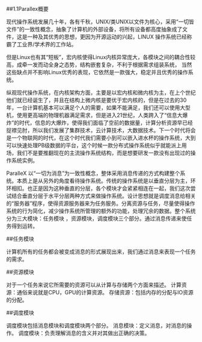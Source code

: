##1.1Parallex概要

现代操作系统发展几十年，各有千秋，UNIX/类UNIX以文件为核心，采用“一切皆文件”的一致性概念，抽象了计算机的外部设备，将所有设备都高度抽象成了文件，这是一种及其优秀的思想，更因为开源运动的兴起，LINUX 操作系统已经称霸了工业界/学术界的工作站。

但是Linux也有其“短板”，宏内核使得Linux内核异常庞大，各模块之间的耦合性较高，成牵一发而动全身之态势，结构嵌套复杂，不利于根据需求组装系统， 当然这些缺点并不影响Linux优秀的表现，它依然是一款强大，稳定并且优秀的操作系统。

纵观现代操作系统，在内核架构方面，主要是以宏内核和微内核为主，在上个世纪他们就已经诞生了，并且在结构上微内核是要优于宏内核的，但是在过去的30年，一台计算机基本可以满足个人的需要，如果不能满足，我们还可以使用大型机，使用更高端的物理机器满足需求，但是进入21世纪，人类跨入了“信息大爆炸”的时代，信息的大爆炸，使得我们面临了空前的数据量，计算分析资源早已经捉襟见肘，所以我们发展了集群技术，云计算技术，大数据技术。下一个时代将会是一个物联网的时代，在这个时代我们需要小到可以嵌入进水杯的操作系统，大到可以快速处理PB级数据的平台，这个时候一款分布式操作系统似乎就能派上用场，我们不是要推翻现在的主流操作系统结构，而是想要研发一款没有出现过的操作系统实例。

ParalleX 以“一切为消息”为一致性概念，整体采用消息传递的方式构建整个系统。本质上是从另外的角度看待操作系统。传统的操作系统是以垂直分层为主，环环相扣。也正是因为这种垂直的分层，各个模块才会紧紧相连在一起，我们这次尝试结合垂直分层于水平分层两种方式来做操作系统。设计思想就是调度消息给相关的“服务器”程序，使得资源服务器来为任务服务。分离资源与任务，尽量使得操作系统的行为简化，减少操作系统所管理的额外的功能，处理冗余的数据。整个系统分为三大模块：任务模块 ，资源模块，调度模块三个部分。通过消息传递来使任务得到运转。


##任务模块

计算机所有的任务都会被变成消息的形式展现出来，我们通过消息来表现一个任务的需求。


##资源模块

对于一个任务来说它所需要的资源可以从计算与存储两个方面来描述。
计算资源：通俗来说就是CPU，GPU的计算资源。
存储资源：包括内存的分配与IO资源的分配。


##调度模块

调度模块包括消息模块和调度模块两个部分。
消息模块：定义消息，对消息的操作。
调度模块：负责理解消息的含义并对其做出正确的决策。
